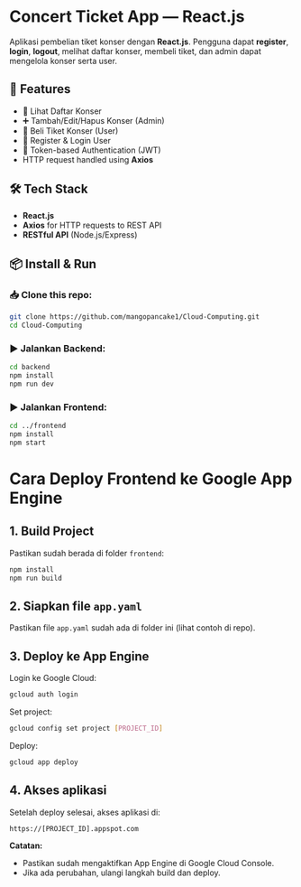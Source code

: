 # Concert Ticket App — React.js

Aplikasi pembelian tiket konser dengan **React.js**. Pengguna dapat **register**, **login**, **logout**, melihat daftar konser, membeli tiket, dan admin dapat mengelola konser serta user.

## 🚀 Features

- 🎤 Lihat Daftar Konser
- ➕ Tambah/Edit/Hapus Konser (Admin)
- 🎫 Beli Tiket Konser (User)
- 👤 Register & Login User
- 🔐 Token-based Authentication (JWT)
- HTTP request handled using **Axios**

## 🛠️ Tech Stack

- **React.js**
- **Axios** for HTTP requests to REST API
- **RESTful API** (Node.js/Express)

## 📦 Install & Run

### 📥 Clone this repo:

```bash
git clone https://github.com/mangopancake1/Cloud-Computing.git
cd Cloud-Computing
```

### ▶️ Jalankan Backend:

```bash
cd backend
npm install
npm run dev
```

### ▶️ Jalankan Frontend:

```bash
cd ../frontend
npm install
npm start
```

# Cara Deploy Frontend ke Google App Engine

## 1. Build Project

Pastikan sudah berada di folder `frontend`:

```sh
npm install
npm run build
```

## 2. Siapkan file `app.yaml`

Pastikan file `app.yaml` sudah ada di folder ini (lihat contoh di repo).

## 3. Deploy ke App Engine

Login ke Google Cloud:

```sh
gcloud auth login
```

Set project:

```sh
gcloud config set project [PROJECT_ID]
```

Deploy:

```sh
gcloud app deploy
```

## 4. Akses aplikasi

Setelah deploy selesai, akses aplikasi di:

```
https://[PROJECT_ID].appspot.com
```

**Catatan:**

- Pastikan sudah mengaktifkan App Engine di Google Cloud Console.
- Jika ada perubahan, ulangi langkah build dan deploy.
